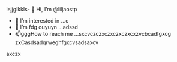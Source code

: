 івjjglkkls- 👋 Hi, I’m @liljaostp
- 👀 I’m interested in ...c
- 🌱 I’m fdg ouyuyn ...аdssd
- 📫gggHow to reach me ...sxcvczczxczxczxczxcxzvcbcadfgxcg
zxCasdsadqrweghfgxcvsadsaxcv
<!---sasdadsadgfgdasячс
liljaostp/liljaostp is a ✨ spdsecial ✨ repaository because its `README.md` (this filefg) appcxears on your GitHub profile.dgdf
You can click the Pasdreview link to take a look at your changes.
--->axczx
